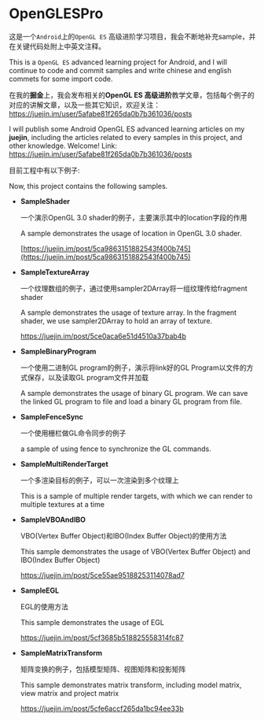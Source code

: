 # **OpenGLESPro**


这是一个`Android`上的`OpenGL ES` 高级进阶学习项目，我会不断地补充sample，并在关键代码处附上中英文注释。

This is a `OpenGL ES` advanced learning project for Android, and I will continue to code and commit samples and write chinese and english commets for some import code.



在我的**掘金**上，我会发布相关的**OpenGL ES 高级进阶**教学文章，包括每个例子的对应的讲解文章，以及一些其它知识，欢迎关注：https://juejin.im/user/5afabe81f265da0b7b361036/posts

I will publish some Android OpenGL ES advanced learning articles on my **juejin**, including the articles related to every samples in this project, and other knowledge.  Welcome! Link: https://juejin.im/user/5afabe81f265da0b7b361036/posts



目前工程中有以下例子:

Now, this project contains the following samples.



- **SampleShader**

   一个演示OpenGL 3.0 shader的例子，主要演示其中的location字段的作用

    A sample demonstrates the usage of location in OpenGL 3.0 shader.

   [https://juejin.im/post/5ca9863151882543f400b745](https://juejin.im/post/5ca9863151882543f400b745)

   

- **SampleTextureArray**

  一个纹理数组的例子，通过使用sampler2DArray将一组纹理传给fragment shader

  A sample demonstrates the usage of texture array. In the fragment shader, we use sampler2DArray to hold an array of texture.

  https://juejin.im/post/5ce0aca6e51d4510a37bab4b

  

- **SampleBinaryProgram**

  一个使用二进制GL program的例子，演示将link好的GL Program以文件的方式保存，以及读取GL program文件并加载

  A sample demonstrates the usage of binary GL program. We can save the linked GL program to file and load a binary GL program from file.

  

- **SampleFenceSync**

  一个使用栅栏做GL命令同步的例子

  a sample of using fence to synchronize the GL commands.

  

- **SampleMultiRenderTarget**

  一个多渲染目标的例子，可以一次渲染到多个纹理上

  This is a sample of multiple render targets, with which we can render to multiple textures at a time

  

- **SampleVBOAndIBO**

  VBO(Vertex Buffer Object)和IBO(Index Buffer Object)的使用方法

  This sample demonstrates the usage of VBO(Vertex Buffer Object) and IBO(Index Buffer Object)

  https://juejin.im/post/5ce55ae95188253114078ad7



- **SampleEGL**

  EGL的使用方法

  This sample demonstrates the usage of EGL

  <https://juejin.im/post/5cf3685b518825558314fc87>
  
  

- **SampleMatrixTransform**

  矩阵变换的例子，包括模型矩阵、视图矩阵和投影矩阵

  This sample demonstrates matrix transform, including model matrix, view matrix and project matrix

  <https://juejin.im/post/5cfe6accf265da1bc94ee33b>

